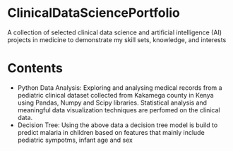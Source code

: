 # ClinicalDataSciencePortfolio
A collection of selected clinical data science and artificial intelligence (AI) projects in medicine to demonstrate my skill sets, knowledge, and interests

# Contents
* Python Data Analysis: Exploring and analysing medical records from a pediatric clinical dataset collected from Kakamega county in Kenya using Pandas, Numpy and Scipy libraries. 
Statistical analysis and meaningful data visualization techniques are perfomed on the clinical data.  
* Decision Tree: Using the above data a decision tree model is build to predict malaria in children based on features that mainly include pediatric sympotms, infant age and sex
